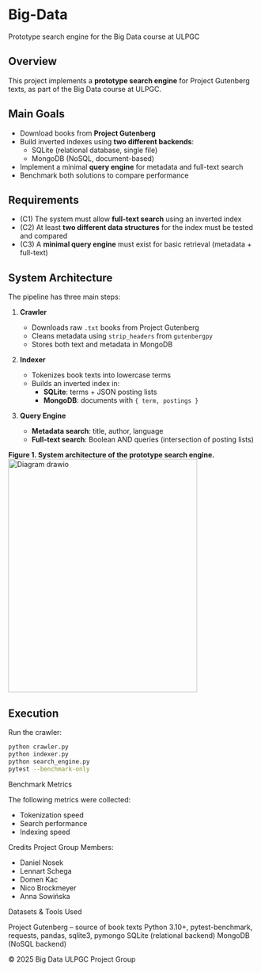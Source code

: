 # Big-Data
Prototype search engine for the Big Data course at ULPGC

## Overview
This project implements a **prototype search engine** for Project Gutenberg texts, as part of the Big Data course at ULPGC.

## Main Goals
- Download books from **Project Gutenberg**  
- Build inverted indexes using **two different backends**:  
  - SQLite (relational database, single file)  
  - MongoDB (NoSQL, document-based)  
- Implement a minimal **query engine** for metadata and full-text search  
- Benchmark both solutions to compare performance  

## Requirements
- (C1) The system must allow **full-text search** using an inverted index  
- (C2) At least **two different data structures** for the index must be tested and compared  
- (C3) A **minimal query engine** must exist for basic retrieval (metadata + full-text)  

## System Architecture
The pipeline has three main steps:

1. **Crawler**  
   - Downloads raw `.txt` books from Project Gutenberg  
   - Cleans metadata using `strip_headers` from `gutenbergpy`  
   - Stores both text and metadata in MongoDB  

2. **Indexer**  
   - Tokenizes book texts into lowercase terms  
   - Builds an inverted index in:  
     - **SQLite**: terms + JSON posting lists  
     - **MongoDB**: documents with `{ term, postings }`  

3. **Query Engine**  
   - **Metadata search**: title, author, language  
   - **Full-text search**: Boolean AND queries (intersection of posting lists)  

**Figure 1. System architecture of the prototype search engine.**  
<img width="382" height="471" alt="Diagram drawio" src="https://github.com/user-attachments/assets/e42570cc-6439-435e-a538-4379f4e27154" />


## Execution
Run the crawler:
```bash
python crawler.py
python indexer.py
python search_engine.py
pytest --benchmark-only
```
Benchmark Metrics

The following metrics were collected:

- Tokenization speed
- Search performance
- Indexing speed

Credits
Project Group Members:

- Daniel Nosek
- Lennart Schega
- Domen Kac
- Nico Brockmeyer
- Anna Sowińska

Datasets & Tools Used

Project Gutenberg – source of book texts
Python 3.10+, pytest-benchmark, requests, pandas, sqlite3, pymongo
SQLite (relational backend)
MongoDB (NoSQL backend)

© 2025 Big Data ULPGC Project Group
